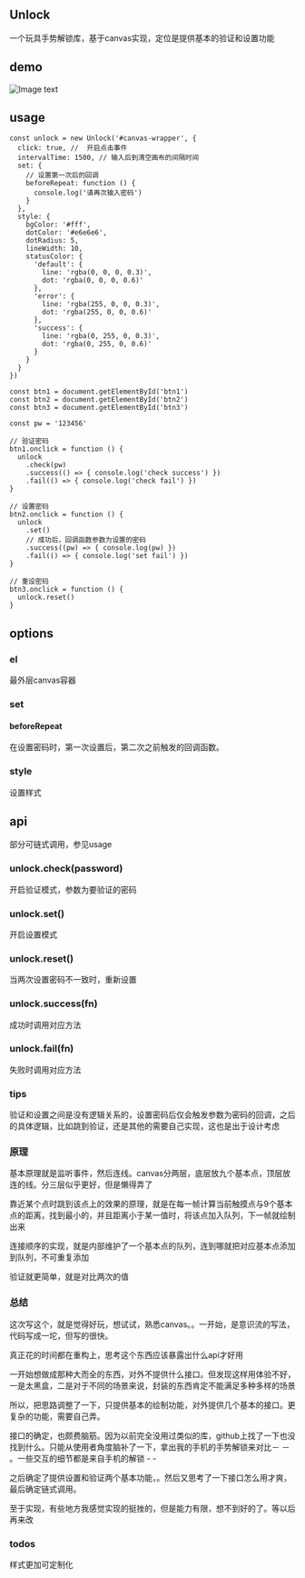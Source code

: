 ## Unlock

一个玩具手势解锁库，基于canvas实现，定位是提供基本的验证和设置功能

## demo

![Image text](https://github.com/maoyuyang/Unlock/blob/master/demo.gif)

## usage

```
const unlock = new Unlock('#canvas-wrapper', {
  click: true, //  开启点击事件
  intervalTime: 1500, // 输入后到清空画布的间隔时间
  set: {
    // 设置第一次后的回调
    beforeRepeat: function () {
      console.log('请再次输入密码')
    }
  },
  style: {
    bgColor: '#fff',
    dotColor: '#e6e6e6',
    dotRadius: 5,
    lineWidth: 10,
    statusColor: {
      'default': {
        line: 'rgba(0, 0, 0, 0.3)',
        dot: 'rgba(0, 0, 0, 0.6)'
      },
      'error': {
        line: 'rgba(255, 0, 0, 0.3)',
        dot: 'rgba(255, 0, 0, 0.6)'
      },
      'success': {
        line: 'rgba(0, 255, 0, 0.3)',
        dot: 'rgba(0, 255, 0, 0.6)'
      }
    }
  }
})

const btn1 = document.getElementById('btn1')
const btn2 = document.getElementById('btn2')
const btn3 = document.getElementById('btn3')

const pw = '123456'

// 验证密码
btn1.onclick = function () {
  unlock
    .check(pw)
    .success(() => { console.log('check success') })
    .fail(() => { console.log('check fail') })
}

// 设置密码
btn2.onclick = function () {
  unlock
    .set()
    // 成功后，回调函数参数为设置的密码
    .success((pw) => { console.log(pw) })
    .fail(() => { console.log('set fail') })
}

// 重设密码
btn3.onclick = function () {
  unlock.reset()
}
```

## options

### el

最外层canvas容器

### set

#### beforeRepeat

在设置密码时，第一次设置后，第二次之前触发的回调函数。

### style

设置样式

## api

部分可链式调用，参见usage

### unlock.check(password)

开启验证模式，参数为要验证的密码

### unlock.set()

开启设置模式

### unlock.reset()

当两次设置密码不一致时，重新设置

### unlock.success(fn)

成功时调用对应方法

### unlock.fail(fn)

失败时调用对应方法

### tips
验证和设置之间是没有逻辑关系的，设置密码后仅会触发参数为密码的回调，之后的具体逻辑，比如跳到验证，还是其他的需要自己实现，这也是出于设计考虑

### 原理

基本原理就是监听事件，然后连线。canvas分两层，底层放九个基本点，顶层放连的线。分三层似乎更好，但是懒得弄了

靠近某个点时跳到该点上的效果的原理，就是在每一帧计算当前触摸点与9个基本点的距离，找到最小的，并且距离小于某一值时，将该点加入队列，下一帧就绘制出来

连接顺序的实现，就是内部维护了一个基本点的队列，连到哪就把对应基本点添加到队列，不可重复添加

验证就更简单，就是对比两次的值

### 总结

这次写这个，就是觉得好玩，想试试，熟悉canvas。。一开始，是意识流的写法，代码写成一坨，但写的很快。

真正花的时间都在重构上，思考这个东西应该暴露出什么api才好用

一开始想做成那种大而全的东西，对外不提供什么接口。但发现这样用体验不好，一是太黑盒，二是对于不同的场景来说，封装的东西肯定不能满足多种多样的场景

所以，把思路调整了一下，只提供基本的绘制功能，对外提供几个基本的接口。更复杂的功能，需要自己弄。

接口的确定，也颇费脑筋。因为以前完全没用过类似的库，github上找了一下也没找到什么。只能从使用者角度脑补了一下，拿出我的手机的手势解锁来对比－ － 。一些交互的细节都是来自手机的解锁 - -

之后确定了提供设置和验证两个基本功能，。然后又思考了一下接口怎么用才爽，最后确定链式调用。

至于实现，有些地方我感觉实现的挺挫的，但是能力有限，想不到好的了。等以后再来改

### todos

样式更加可定制化

